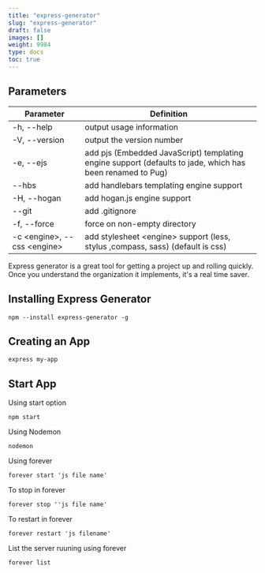 ```yaml
---
title: "express-generator"
slug: "express-generator"
draft: false
images: []
weight: 9984
type: docs
toc: true
---
```


## Parameters
Parameter | Definition
------ | ------
-h, --help   | output usage information
-V, --version   |  output the version number
-e, --ejs   | add pjs (Embedded JavaScript) templating engine support (defaults to jade, which has been renamed to Pug)
--hbs   | add handlebars templating engine support
-H, --hogan   | add hogan.js engine support
--git   | add .gitignore
-f, --force   | force on non-empty directory
-c &lt;engine>, --css &lt;engine> | add stylesheet &lt;engine> support (less, stylus ,compass, sass) (default is css)

Express generator is a great tool for getting a project up and rolling quickly. Once you understand the organization it implements, it's a real time saver.

## Installing Express Generator
`npm --install express-generator -g`

## Creating an App
`express my-app`

## Start App

Using start option

`npm start`

Using Nodemon 

    nodemon 

Using forever 

    forever start 'js file name'

To stop in forever 

    forever stop ''js file name'

To restart in forever   

    forever restart 'js filename'

List the server ruuning using forever 

    forever list

